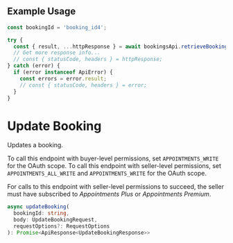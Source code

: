 ## Example Usage

```ts
const bookingId = 'booking_id4';

try {
  const { result, ...httpResponse } = await bookingsApi.retrieveBooking(bookingId);
  // Get more response info...
  // const { statusCode, headers } = httpResponse;
} catch (error) {
  if (error instanceof ApiError) {
    const errors = error.result;
    // const { statusCode, headers } = error;
  }
}
```

# Update Booking

Updates a booking.

To call this endpoint with buyer-level permissions, set `APPOINTMENTS_WRITE` for the OAuth scope.
To call this endpoint with seller-level permissions, set `APPOINTMENTS_ALL_WRITE` and `APPOINTMENTS_WRITE` for the OAuth scope.

For calls to this endpoint with seller-level permissions to succeed, the seller must have subscribed to *Appointments Plus*
or *Appointments Premium*.

```ts
async updateBooking(
  bookingId: string,
  body: UpdateBookingRequest,
  requestOptions?: RequestOptions
): Promise<ApiResponse<UpdateBookingResponse>>
```
